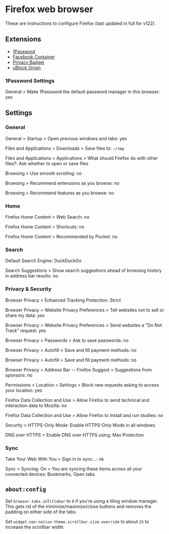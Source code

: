 # Firefox web browser

These are instructions to configure Firefox (last updated in full for v122).

## Extensions

- [1Password](https://addons.mozilla.org/en-US/firefox/addon/1password-x-password-manager/)
- [Facebook Container](https://addons.mozilla.org/en-US/firefox/addon/facebook-container/)
- [Privacy Badger](https://addons.mozilla.org/en-US/firefox/addon/privacy-badger17/)
- [uBlock Origin](https://addons.mozilla.org/en-US/firefox/addon/ublock-origin/)

### 1Password Settings

General > Make 1Password the default password manager in this browser: yes

## Settings


### General

General > Startup > Open previous windows and tabs: yes

Files and Applications > Downloads > Save files to: `~/tmp`

Files and Applications > Applications > What should Firefox do with other files?: Ask whether to open or save files

Browsing > Use smooth scrolling: no

Browsing > Recommend extensions as you browse: no

Browsing > Recommend features as you browse: no

### Home

Firefox Home Content > Web Search: no

Firefox Home Content > Shortcuts: no

Firefox Home Content > Recommended by Pocket: no

### Search

Default Search Engine: DuckDuckGo

Search Suggestions > Show search suggestions ahead of browsing history in address bar results: no

### Privacy & Security

Browser Privacy > Enhanced Tracking Protection: Strict

Browser Privacy > Website Privacy Preferences > Tell websites not to sell or share my data: yes

Browser Privacy > Website Privacy Preferences > Send websites a "Do Not Track" request: yes

Browser Privacy > Passwords > Ask to save passwords: no

Browser Privacy > Autofill > Save and fill payment methods: no

Browser Privacy > Autofill > Save and fill payment methods: no

Browser Privacy > Address Bar -- Firefox Suggest > Suggestions from sponsors: no

Permissions > Location > Settings > Block new requests asking to access your location: yes

Firefox Data Collection and Use > Allow Firefox to send technical and interaction data to Mozilla: no

Firefox Data Collection and Use > Allow Firefox to install and run studies: no

Security > HTTPS-Only Mode: Enable HTTPS-Only Mode in all windows

DNS over HTTPS > Enable DNS over HTTPS using: Max Protection

### Sync

Take Your Web With You > Sign in to sync...: ok

Sync > Syncing: On > You are syncing these items across all your connected devices: Bookmarks, Open tabs

## `about:config`

Set `browser.tabs.inTitlebar` to `0` if you're using a tiling window manager.
This gets rid of the minimize/maximize/close buttons and removes the padding on
either side of the tabs.

Set `widget.non-native-theme.scrollbar.size.override` to about `25` to increase
the scrollbar width.
